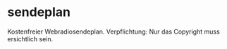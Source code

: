 # sendeplan
Kostenfreier Webradiosendeplan. Verpflichtung: Nur das Copyright muss ersichtlich sein.
